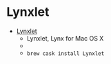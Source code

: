 # Lynxlet
- [Lynxlet](https://habilis.net/lynxlet/)
  -  Lynxlet, Lynx for Mac OS X
  - 
  - `brew cask install Lynxlet`
